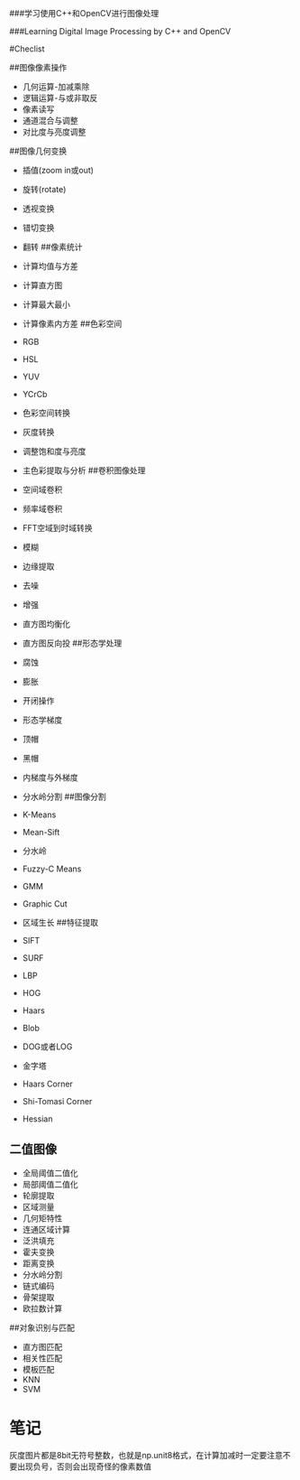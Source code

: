 ###学习使用C++和OpenCV进行图像处理

###Learning Digital Image Processing by C++ and OpenCV


#Checlist

##图像像素操作

 * 几何运算-加减乘除
 * 逻辑运算-与或非取反 
 * 像素读写 
 * 通道混合与调整 
 * 对比度与亮度调整
 
##图像几何变换 
 * 插值(zoom in或out) 
 * 旋转(rotate) 
 * 透视变换 
 * 错切变换 
 * 翻转
##像素统计

 * 计算均值与方差 
 * 计算直方图 
 * 计算最大最小 
 * 计算像素内方差
##色彩空间 
 * RGB 
 * HSL 
 * YUV 
 * YCrCb
 * 色彩空间转换 
 * 灰度转换 
 * 调整饱和度与亮度 
 * 主色彩提取与分析
##卷积图像处理
 * 空间域卷积
 * 频率域卷积
 * FFT空域到时域转换
 * 模糊
 * 边缘提取
 * 去噪
 * 增强
 * 直方图均衡化
 * 直方图反向投
##形态学处理
 * 腐蚀
 * 膨胀
 * 开闭操作
 * 形态学梯度
 * 顶帽
 * 黑帽
 * 内梯度与外梯度
 * 分水岭分割
##图像分割
 * K-Means
 * Mean-Sift
 * 分水岭
 * Fuzzy-C Means
 * GMM
 * Graphic Cut
 * 区域生长
##特征提取
 * SIFT
 * SURF
 * LBP
 * HOG
 * Haars
 * Blob
 * DOG或者LOG
 * 金字塔
 * Haars Corner
 * Shi-Tomasi Corner
 * Hessian
## 二值图像
 * 全局阈值二值化
 * 局部阈值二值化
 * 轮廓提取
 * 区域测量
 * 几何矩特性
 * 连通区域计算
 * 泛洪填充
 * 霍夫变换
 * 距离变换
 * 分水岭分割
 * 链式编码
 * 骨架提取
 * 欧拉数计算
 
 ##对象识别与匹配 
 
 * 直方图匹配 
 * 相关性匹配 
 * 模板匹配 
 * KNN 
 * SVM


#	笔记
灰度图片都是8bit无符号整数，也就是np.unit8格式，在计算加减时一定要注意不要出现负号，否则会出现奇怪的像素数值
